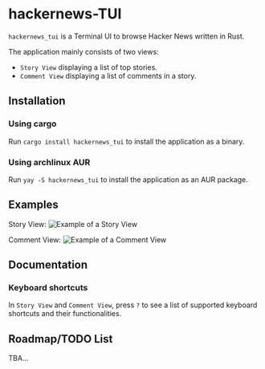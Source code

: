 # hackernews-TUI
`hackernews_tui` is a Terminal UI to browse Hacker News written in Rust.

The application mainly consists of two views:
- `Story View` displaying a list of top stories.
- `Comment View` displaying a list of comments in a story.

## Installation
### Using cargo
Run `cargo install hackernews_tui` to install the application as a binary.
### Using archlinux AUR
Run `yay -S hackernews_tui` to install the application as an AUR package.

## Examples

Story View:
![Example of a Story View](https://raw.githubusercontent.com/aome510/hackernews-TUI/main/examples/assets/story_view.png)

Comment View:
![Example of a Comment View](https://raw.githubusercontent.com/aome510/hackernews-TUI/main/examples/assets/comment_view.png)

## Documentation
### Keyboard shortcuts
In `Story View` and `Comment View`, press `?` to see a list of supported keyboard shortcuts and their functionalities.

## Roadmap/TODO List
TBA...
